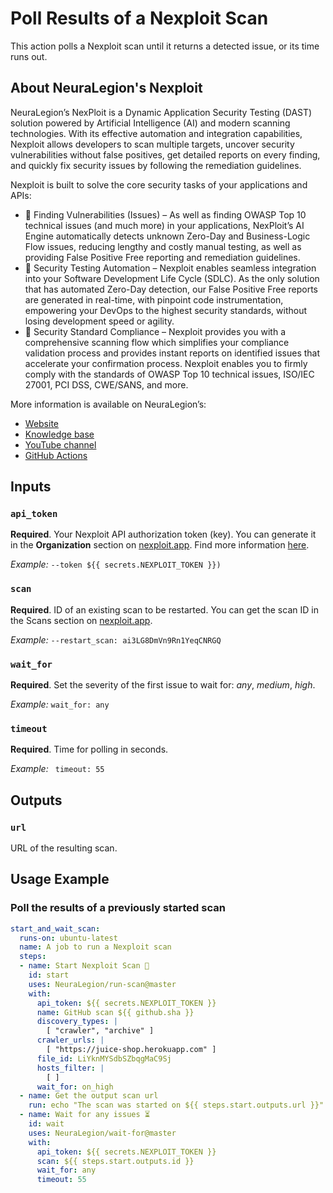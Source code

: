 # Poll Results of a Nexploit Scan

This action polls a Nexploit scan until it returns a detected issue, or its time runs out. 

## About NeuraLegion's Nexploit 

NeuraLegion’s NexPloit is a Dynamic Application Security Testing (DAST) solution powered by Artificial Intelligence (AI) and modern scanning technologies. With its effective automation and integration capabilities, Nexploit allows developers to scan multiple targets, uncover security vulnerabilities without false positives, get detailed reports on every finding,  and quickly fix security issues by following the remediation guidelines. 

Nexploit is built to solve the core security tasks of your applications and APIs:
* 👾 Finding Vulnerabilities (Issues) – As well as finding OWASP Top 10  technical issues (and much more) in your applications, NexPloit’s AI Engine automatically detects unknown Zero-Day and Business-Logic Flow issues, reducing lengthy and costly manual testing, as well as providing False Positive Free reporting and remediation guidelines. 
* 🚀 Security Testing Automation – Nexploit enables seamless integration into your Software Development Life Cycle (SDLC). As the only solution that has automated Zero-Day detection, our False Positive Free reports are generated in real-time, with pinpoint code instrumentation, empowering your DevOps to the highest security standards, without losing development speed or agility. 
* 🔐 Security Standard Compliance – Nexploit provides you with a comprehensive scanning flow which simplifies your compliance validation process and provides instant reports on identified issues that accelerate your confirmation process. Nexploit enables you to firmly comply with the standards of OWASP Top 10 technical issues, ISO/IEC 27001, PCI DSS, CWE/SANS, and more.

More information is available on NeuraLegion’s:
* [Website](https://www.neuralegion.com/)
* [Knowledge base](https://kb.neuralegion.com/#/guide/np-web-ui/scanning)
* [YouTube channel](https://www.youtube.com/channel/UCoIC0T1pmozq3eKLsUR2uUw)
* [GitHub Actions](https://github.com/marketplace?query=neuralegion+)

## Inputs

### `api_token`

**Required**. Your Nexploit API authorization token (key). You can generate it in the **Organization** section on [nexploit.app](https://nexploit.app/login). Find more information [here](https://kb.neuralegion.com/#/guide/np-web-ui/advanced-set-up/managing-org?id=managing-organization-apicli-authentication-tokens).

_Example:_ `--token ${{ secrets.NEXPLOIT_TOKEN }})`

### `scan`

**Required**. ID of an existing scan to be restarted. You can get the scan ID in the Scans section on [nexploit.app](https://nexploit.app/login).

_Example:_ `--restart_scan: ai3LG8DmVn9Rn1YeqCNRGQ`

### `wait_for`

**Required**. Set the severity of the first issue to wait for: *any*, *medium*, *high*.

_Example:_ `wait_for: any`

### `timeout`

**Required**. Time for polling in seconds.

_Example:_  ` timeout: 55`

## Outputs

### `url`

URL of the resulting scan.

## Usage Example

### Poll the results of a previously started scan

```yml
start_and_wait_scan:
  runs-on: ubuntu-latest
  name: A job to run a Nexploit scan
  steps:
  - name: Start Nexploit Scan 🏁
    id: start
    uses: NeuraLegion/run-scan@master
    with:
      api_token: ${{ secrets.NEXPLOIT_TOKEN }}
      name: GitHub scan ${{ github.sha }}
      discovery_types: |
        [ "crawler", "archive" ]
      crawler_urls: |
        [ "https://juice-shop.herokuapp.com" ]
      file_id: LiYknMYSdbSZbqgMaC9Sj
      hosts_filter: |
        [ ]
      wait_for: on_high
  - name: Get the output scan url
    run: echo "The scan was started on ${{ steps.start.outputs.url }}"
  - name: Wait for any issues ⏳
    id: wait
    uses: NeuraLegion/wait-for@master
    with:
      api_token: ${{ secrets.NEXPLOIT_TOKEN }}
      scan: ${{ steps.start.outputs.id }}
      wait_for: any
      timeout: 55
```
